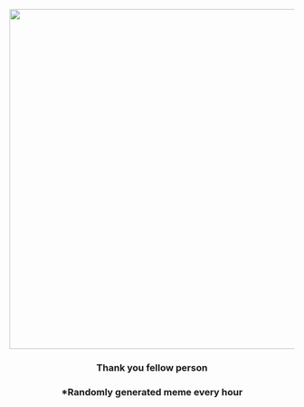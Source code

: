 <p align="center">
        <img src="https://i.redd.it/2qh8ry2vz2s81.gif" width="600" height="600">
        </p>
        <h3 align="center">Thank you fellow person</h3>
        <h3 align="center">*Randomly generated meme every hour</h3>
    